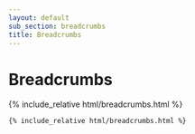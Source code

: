 ```yaml
---
layout: default
sub_section: breadcrumbs
title: Breadcrumbs
---
```


# Breadcrumbs

<div class="site-c-showcase">
{% include_relative html/breadcrumbs.html %}
</div>

```html
{% include_relative html/breadcrumbs.html %}
```